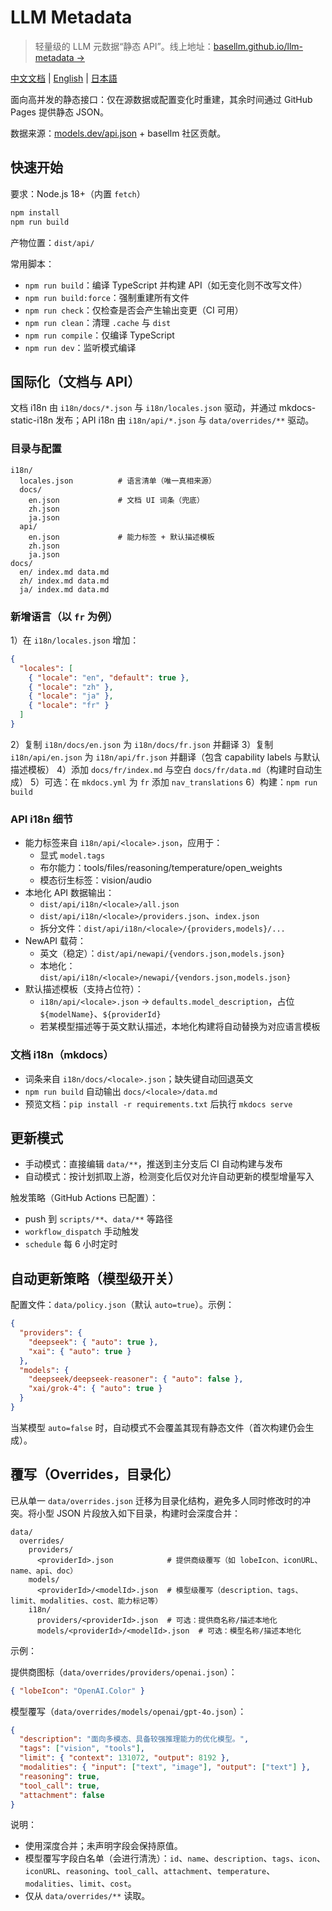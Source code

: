 # LLM Metadata

> 轻量级的 LLM 元数据“静态 API”。线上地址：[basellm.github.io/llm-metadata →](https://basellm.github.io/llm-metadata/)

[中文文档](README.zh-CN.md) | [English](README.md) | [日本語](README.ja.md)

面向高并发的静态接口：仅在源数据或配置变化时重建，其余时间通过 GitHub Pages 提供静态 JSON。

数据来源：[models.dev/api.json](https://models.dev/api.json) + basellm 社区贡献。

## 快速开始

要求：Node.js 18+（内置 `fetch`）

```bash
npm install
npm run build
```

产物位置：`dist/api/`

常用脚本：

- `npm run build`：编译 TypeScript 并构建 API（如无变化则不改写文件）
- `npm run build:force`：强制重建所有文件
- `npm run check`：仅检查是否会产生输出变更（CI 可用）
- `npm run clean`：清理 `.cache` 与 `dist`
- `npm run compile`：仅编译 TypeScript
- `npm run dev`：监听模式编译

## 国际化（文档与 API）

文档 i18n 由 `i18n/docs/*.json` 与 `i18n/locales.json` 驱动，并通过 mkdocs-static-i18n 发布；API i18n 由 `i18n/api/*.json` 与 `data/overrides/**` 驱动。

### 目录与配置

```
i18n/
  locales.json          # 语言清单（唯一真相来源）
  docs/
    en.json             # 文档 UI 词条（兜底）
    zh.json
    ja.json
  api/
    en.json             # 能力标签 + 默认描述模板
    zh.json
    ja.json
docs/
  en/ index.md data.md
  zh/ index.md data.md
  ja/ index.md data.md
```

### 新增语言（以 `fr` 为例）

1）在 `i18n/locales.json` 增加：

```json
{
  "locales": [
    { "locale": "en", "default": true },
    { "locale": "zh" },
    { "locale": "ja" },
    { "locale": "fr" }
  ]
}
```

2）复制 `i18n/docs/en.json` 为 `i18n/docs/fr.json` 并翻译
3）复制 `i18n/api/en.json` 为 `i18n/api/fr.json` 并翻译（包含 capability labels 与默认描述模板）
4）添加 `docs/fr/index.md` 与空白 `docs/fr/data.md`（构建时自动生成）
5）可选：在 `mkdocs.yml` 为 `fr` 添加 `nav_translations`
6）构建：`npm run build`

### API i18n 细节

- 能力标签来自 `i18n/api/<locale>.json`，应用于：
  - 显式 `model.tags`
  - 布尔能力：tools/files/reasoning/temperature/open_weights
  - 模态衍生标签：vision/audio
- 本地化 API 数据输出：
  - `dist/api/i18n/<locale>/all.json`
  - `dist/api/i18n/<locale>/providers.json`、`index.json`
  - 拆分文件：`dist/api/i18n/<locale>/{providers,models}/...`
- NewAPI 载荷：
  - 英文（稳定）：`dist/api/newapi/{vendors.json,models.json}`
  - 本地化：`dist/api/i18n/<locale>/newapi/{vendors.json,models.json}`
- 默认描述模板（支持占位符）：
  - `i18n/api/<locale>.json` → `defaults.model_description`，占位 `${modelName}`、`${providerId}`
  - 若某模型描述等于英文默认描述，本地化构建将自动替换为对应语言模板

### 文档 i18n（mkdocs）

- 词条来自 `i18n/docs/<locale>.json`；缺失键自动回退英文
- `npm run build` 自动输出 `docs/<locale>/data.md`
- 预览文档：`pip install -r requirements.txt` 后执行 `mkdocs serve`

## 更新模式

- 手动模式：直接编辑 `data/**`，推送到主分支后 CI 自动构建与发布
- 自动模式：按计划抓取上游，检测变化后仅对允许自动更新的模型增量写入

触发策略（GitHub Actions 已配置）：

- push 到 `scripts/**`、`data/**` 等路径
- `workflow_dispatch` 手动触发
- `schedule` 每 6 小时定时

## 自动更新策略（模型级开关）

配置文件：`data/policy.json`（默认 `auto=true`）。示例：

```json
{
  "providers": {
    "deepseek": { "auto": true },
    "xai": { "auto": true }
  },
  "models": {
    "deepseek/deepseek-reasoner": { "auto": false },
    "xai/grok-4": { "auto": true }
  }
}
```

当某模型 `auto=false` 时，自动模式不会覆盖其现有静态文件（首次构建仍会生成）。

## 覆写（Overrides，目录化）

已从单一 `data/overrides.json` 迁移为目录化结构，避免多人同时修改时的冲突。将小型 JSON 片段放入如下目录，构建时会深度合并：

```
data/
  overrides/
    providers/
      <providerId>.json            # 提供商级覆写（如 lobeIcon、iconURL、name、api、doc）
    models/
      <providerId>/<modelId>.json  # 模型级覆写（description、tags、limit、modalities、cost、能力标记等）
    i18n/
      providers/<providerId>.json  # 可选：提供商名称/描述本地化
      models/<providerId>/<modelId>.json  # 可选：模型名称/描述本地化
```

示例：

提供商图标（`data/overrides/providers/openai.json`）：

```json
{ "lobeIcon": "OpenAI.Color" }
```

模型覆写（`data/overrides/models/openai/gpt-4o.json`）：

```json
{
  "description": "面向多模态、具备较强推理能力的优化模型。",
  "tags": ["vision", "tools"],
  "limit": { "context": 131072, "output": 8192 },
  "modalities": { "input": ["text", "image"], "output": ["text"] },
  "reasoning": true,
  "tool_call": true,
  "attachment": false
}
```

说明：

- 使用深度合并；未声明字段会保持原值。
- 模型覆写字段白名单（会进行清洗）：`id`、`name`、`description`、`tags`、`icon`、`iconURL`、`reasoning`、`tool_call`、`attachment`、`temperature`、`modalities`、`limit`、`cost`。
- 仅从 `data/overrides/**` 读取。
